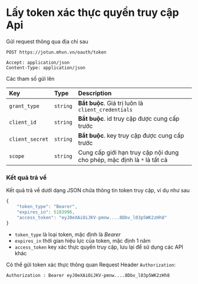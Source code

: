 # Lấy token xác thực quyền truy cập Api

Gửi request thông qua địa chỉ sau

 ```http
POST https://jotun.mhvn.vn/oauth/token

Accept: application/json
Content-Type: application/json
```

Các tham số gửi lên

| Key | Type | Description |
| :--- | :--- | :--- |
| `grant_type` | `string` | **Bắt buộc**. Giá trị luôn là `client_credentials` |
| `client_id` | `string` | **Bắt buộc**. id truy cập được cung cấp trước |
| `client_secret` | `string` | **Bắt buộc**. key truy cập được cung cấp trước |
| `scope` | `string` | Cung cấp giới hạn truy cập nội dung cho phép, mặc định là `*` là tất cả |

### Kết quả trả về
Kết quả trả về dưới dạng JSON chứa thông tin token truy cập, ví dụ như sau

```javascript
{
    "token_type": "Bearer",
    "expires_in": 5183996,
    "access_token": "eyJ0eXAiOiJKV-pmnw....8Dbv_l03p5WK2zHh8"
}
```

- `token_type` là loại token, mặc định là _Bearer_
- `expires_in` thời gian hiệu lực của token, mặc định 1 năm
- `access_token` key xác thực quyền truy cập, lưu lại để sử dụng các API khác

Có thể gửi token xác thực thông quan Request Header `Authorization`:
```http
Authorization : Bearer eyJ0eXAiOiJKV-pmnw....8Dbv_l03p5WK2zHh8
```
